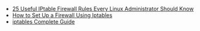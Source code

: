 -   [25 Useful IPtable Firewall Rules Every Linux Administrator Should Know](https://www.tecmint.com/linux-iptables-firewall-rules-examples-commands/)
-   [How to Set Up a Firewall Using Iptables](https://www.youtube.com/watch?v=qPEA6J9pjG8&t=608s)
-   [iptables Complete Guide](https://www.youtube.com/watch?v=6Ra17Qpj68c&t=410s)

